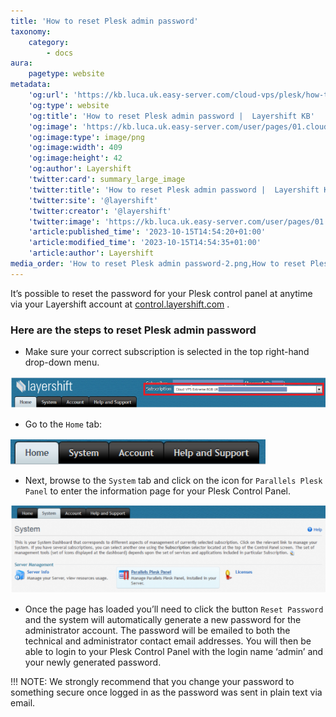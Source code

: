 ```yaml
---
title: 'How to reset Plesk admin password'
taxonomy:
    category:
        - docs
aura:
    pagetype: website
metadata:
    'og:url': 'https://kb.luca.uk.easy-server.com/cloud-vps/plesk/how-to-reset-plesk-admin-password'
    'og:type': website
    'og:title': 'How to reset Plesk admin password |  Layershift KB'
    'og:image': 'https://kb.luca.uk.easy-server.com/user/pages/01.cloud-vps/04.plesk/06.how-to-reset-plesk-admin-password/How to reset Plesk admin password-2.png'
    'og:image:type': image/png
    'og:image:width': 409
    'og:image:height': 42
    'og:author': Layershift
    'twitter:card': summary_large_image
    'twitter:title': 'How to reset Plesk admin password |  Layershift KB'
    'twitter:site': '@layershift'
    'twitter:creator': '@layershift'
    'twitter:image': 'https://kb.luca.uk.easy-server.com/user/pages/01.cloud-vps/04.plesk/06.how-to-reset-plesk-admin-password/How to reset Plesk admin password-2.png'
    'article:published_time': '2023-10-15T14:54:20+01:00'
    'article:modified_time': '2023-10-15T14:54:35+01:00'
    'article:author': Layershift
media_order: 'How to reset Plesk admin password-2.png,How to reset Plesk admin password-3.png,How to reset Plesk admin password-1.png'
---
```


It’s possible to reset the password for your Plesk control panel at anytime via your Layershift account at [control.layershift.com](https://control.layershift.com/) .

### Here are the steps to reset Plesk admin password

* Make sure your correct subscription is selected in the top right-hand drop-down menu.

![How%20to%20reset%20Plesk%20admin%20password-1](How%20to%20reset%20Plesk%20admin%20password-1.png "How%20to%20reset%20Plesk%20admin%20password-1")

* Go to the `Home` tab:

![How%20to%20reset%20Plesk%20admin%20password-2](How%20to%20reset%20Plesk%20admin%20password-2.png "How%20to%20reset%20Plesk%20admin%20password-2")

* Next, browse to the `System` tab and click on the icon for `Parallels Plesk Panel` to enter the information page for your Plesk Control Panel.

![How%20to%20reset%20Plesk%20admin%20password-3](How%20to%20reset%20Plesk%20admin%20password-3.png "How%20to%20reset%20Plesk%20admin%20password-3")

* Once the page has loaded you’ll need to click the button `Reset Password`  and the system will automatically generate a new password for the administrator account. The password will be emailed to both the technical and administrator contact email addresses. You will then be able to login to your Plesk Control Panel with the login name ‘admin’ and your newly generated password.

!!! NOTE: We strongly recommend that you change your password to something secure once logged in as the password was sent in plain text via email.
